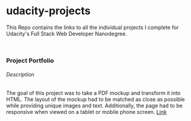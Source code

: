 # udacity-projects

This Repo contains the links to all the individual projects I complete for Udacity's Full Stack Web Developer Nanodegree.

<br>
<h3>Project Portfolio</h3>
<h6>Description</h6>
The goal of this project was to take a PDF mockup and transform it into HTML. The layout of the mockup had to be matched as close as possible while providing unique images and text. Additionally, the page had to be responsive when viewed on a tablet or mobile phone screen.
<a href="https://github.com/TristinH/project-portfolio">Link</a>
